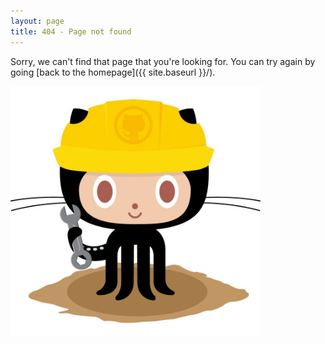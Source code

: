 ```yaml
---
layout: page
title: 404 - Page not found
---
```


Sorry, we can't find that page that you're looking for. You can try again by going [back to the homepage]({{ site.baseurl }}/).

[<img src="images/404.jpg" alt="Constructocat by https://github.com/jasoncostello" style="width: 400px;"/>](#default)
